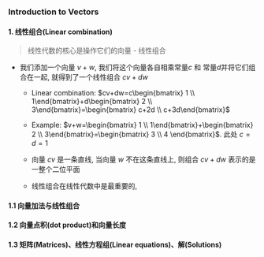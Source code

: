 ### Introduction to Vectors 

#### 1. 线性组合(Linear combination)
> 线性代数的核心是操作它们的向量 - 线性组合
* 我们添加一个向量 $v+w$, 我们将这个向量各自相乘常量$c$ 和 常量$d$并将它们组合在一起, 就得到了一个线性组合 $cv+dw$
  * Linear combination: $cv+dw=c\begin{bmatrix} 1 \\ 1\end{bmatrix}+d\begin{bmatrix} 2 \\ 3\end{bmatrix}=\begin{bmatrix} c+2d \\ c+3d\end{bmatrix}$

  * Example: $v+w=\begin{bmatrix} 1 \\ 1\end{bmatrix}+\begin{bmatrix} 2 \\ 3\end{bmatrix}=\begin{bmatrix} 3 \\ 4 \end{bmatrix}$. 此处 $c=d=1$

  * 向量 $cv$ 是一条直线, 当向量 $w$ 不在这条直线上, 则组合 $cv+dw$ 表示的是一整个二位平面
  * 线性组合在线性代数中是最重要的, 

#### 1.1 向量加法与线性组合


#### 1.2 向量点积(dot product)和向量长度


#### 1.3 矩阵(Matrices)、线性方程组(Linear equations)、解(Solutions)